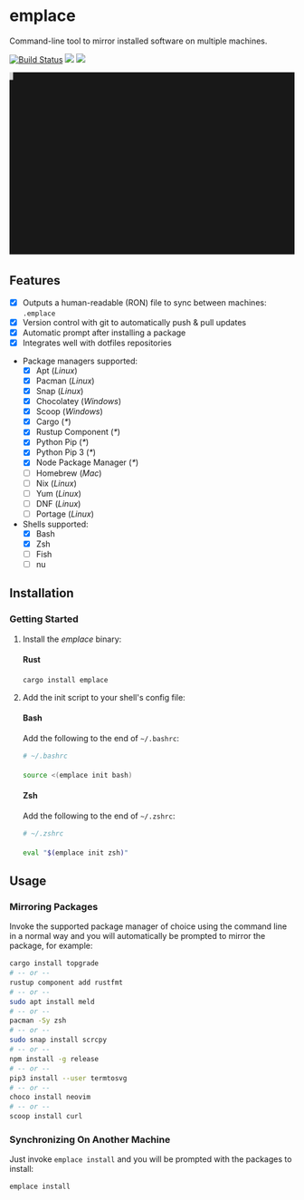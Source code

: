# emplace
Command-line tool to mirror installed software on multiple machines.

[![Build Status](https://img.shields.io/endpoint.svg?url=https%3A%2F%2Factions-badge.atrox.dev%2Ftversteeg%2Femplace%2Fbadge&style=flat)](https://actions-badge.atrox.dev/tversteeg/emplace/goto)
[![](https://img.shields.io/crates/d/emplace.svg)](#downloads)
[![](https://img.shields.io/crates/v/emplace.svg)](https://crates.io/crates/emplace)

![Example](./docs/capture.svg)

## Features

- [x] Outputs a human-readable (RON) file to sync between machines: `.emplace`
- [x] Version control with git to automatically push & pull updates
- [x] Automatic prompt after installing a package
- [x] Integrates well with dotfiles repositories
- Package managers supported:
   - [x] Apt (_Linux_)
   - [x] Pacman (_Linux_)
   - [x] Snap (_Linux_)
   - [x] Chocolatey (_Windows_)
   - [x] Scoop (_Windows_)
   - [x] Cargo (_*_)
   - [x] Rustup Component (_*_)
   - [x] Python Pip (_*_)
   - [x] Python Pip 3 (_*_)
   - [x] Node Package Manager (_*_)
   - [ ] Homebrew (_Mac_)
   - [ ] Nix (_Linux_)
   - [ ] Yum (_Linux_)
   - [ ] DNF (_Linux_)
   - [ ] Portage (_Linux_)
- Shells supported:
   - [x] Bash
   - [x] Zsh
   - [ ] Fish
   - [ ] nu

## Installation

### Getting Started

1. Install the *emplace* binary:

   #### Rust
   
   ```sh
   cargo install emplace
   ```

2. Add the init script to your shell's config file:

   #### Bash
   
   Add the following to the end of `~/.bashrc`:
   
   ```sh
   # ~/.bashrc
   
   source <(emplace init bash)
   ```

   #### Zsh
   
   Add the following to the end of `~/.zshrc`:
   
   ```sh
   # ~/.zshrc
   
   eval "$(emplace init zsh)"
   ```
   
## Usage

### Mirroring Packages

Invoke the supported package manager of choice using the command line in a normal way and you will automatically be prompted to mirror the package, for example:

```sh
cargo install topgrade
# -- or --
rustup component add rustfmt
# -- or --
sudo apt install meld
# -- or --
pacman -Sy zsh
# -- or --
sudo snap install scrcpy
# -- or --
npm install -g release
# -- or --
pip3 install --user termtosvg
# -- or --
choco install neovim
# -- or --
scoop install curl
```

### Synchronizing On Another Machine

Just invoke `emplace install` and you will be prompted with the packages to install:

```sh
emplace install
```
